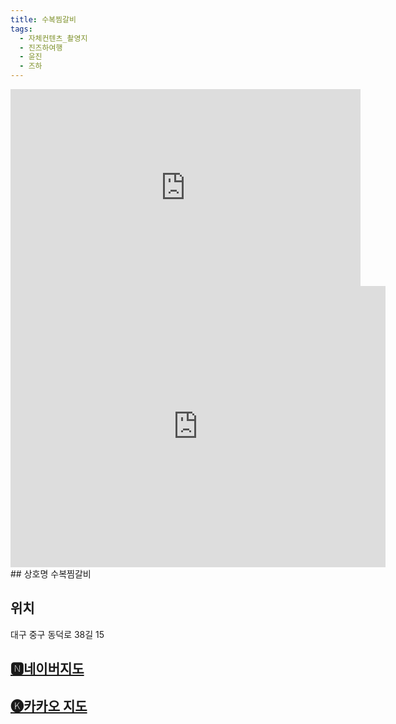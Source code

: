 ```yaml
---
title: 수복찜갈비
tags:
  - 자체컨텐츠_촬영지
  - 진즈하여행
  - 윤진
  - 즈하
---
```

<iframe width="560" height="315" src="https://www.youtube.com/embed/plWWli77fes?si=EXPhFhgezmHX-BcF" title="YouTube video player" frameborder="0" allow="accelerometer; autoplay; clipboard-write; encrypted-media; gyroscope; picture-in-picture; web-share" referrerpolicy="strict-origin-when-cross-origin" allowfullscreen></iframe>

<iframe src="https://www.google.com/maps/embed?pb=!1m18!1m12!1m3!1d3233.081913968071!2d128.60286221332626!3d35.871509419380565!2m3!1f0!2f0!3f0!3m2!1i1024!2i768!4f13.1!3m3!1m2!1s0x3565e3d166c3838d%3A0xc82e6e95fd5d5ba8!2z7IiY67O17LCc6rCI67mE!5e0!3m2!1sko!2skr!4v1741356215267!5m2!1sko!2skr" width="600" height="450" style="border:0;" allowfullscreen="" loading="lazy" referrerpolicy="no-referrer-when-downgrade"></iframe>
## 상호명
수복찜갈비

## 위치
대구 중구 동덕로 38길 15


## [🅽네이버지도](https://naver.me/53lewCcX)

## [🅚카카오 지도](https://place.map.kakao.com/25037322)